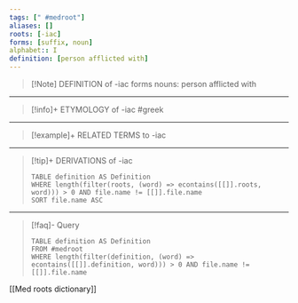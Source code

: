 ```yaml
---
tags: [" #medroot"]
aliases: []
roots: [-iac]
forms: [suffix, noun]
alphabet:: I
definition: [person afflicted with]
---
```

>[!Note] DEFINITION of -iac
>forms nouns: person afflicted with
_____
>[!info]+ ETYMOLOGY of -iac
>#greek
_____
>[!example]+ RELATED TERMS to -iac
>
_____
>[!tip]+ DERIVATIONS of -iac
>```dataview
>TABLE definition AS Definition 
>WHERE length(filter(roots, (word) => econtains([[]].roots, word))) > 0 AND file.name != [[]].file.name
>SORT file.name ASC
>```
_____
>[!faq]- Query
>```dataview
>TABLE definition AS Definition
>FROM #medroot
>WHERE length(filter(definition, (word) => econtains([[]].definition, word))) > 0 AND file.name != [[]].file.name
>```

[[Med roots dictionary]]